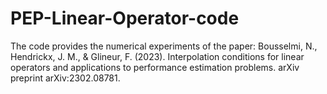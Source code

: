 # PEP-Linear-Operator-code
The code provides the numerical experiments of the paper: Bousselmi, N., Hendrickx, J. M., & Glineur, F. (2023). Interpolation conditions for linear operators and applications to performance estimation problems. arXiv preprint arXiv:2302.08781.

